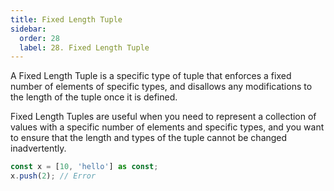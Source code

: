 ```yaml
---
title: Fixed Length Tuple
sidebar:
  order: 28
  label: 28. Fixed Length Tuple
---
```


A Fixed Length Tuple is a specific type of tuple that enforces a fixed number of elements of specific types, and disallows any modifications to the length of the tuple once it is defined.

Fixed Length Tuples are useful when you need to represent a collection of values with a specific number of elements and specific types, and you want to ensure that the length and types of the tuple cannot be changed inadvertently.

<!-- skip -->

```typescript
const x = [10, 'hello'] as const;
x.push(2); // Error
```
